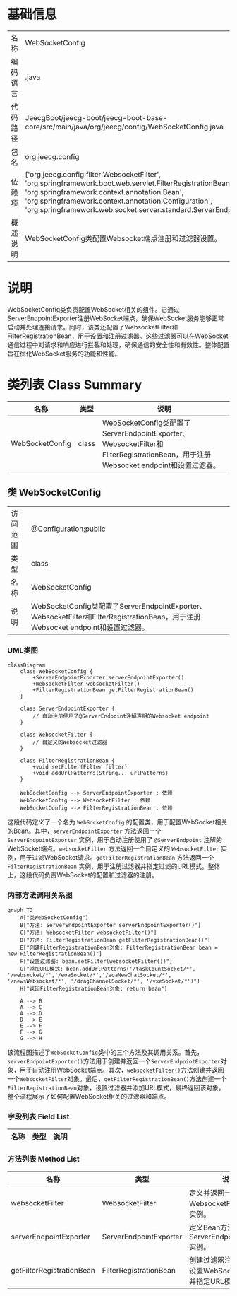 # 基础信息

|      |      |
|------|------|
| 名称 | WebSocketConfig |
| 编码语言 | .java |
| 代码路径 | JeecgBoot/jeecg-boot/jeecg-boot-base-core/src/main/java/org/jeecg/config/WebSocketConfig.java |
| 包名 | org.jeecg.config |
| 依赖项 | ['org.jeecg.config.filter.WebsocketFilter', 'org.springframework.boot.web.servlet.FilterRegistrationBean', 'org.springframework.context.annotation.Bean', 'org.springframework.context.annotation.Configuration', 'org.springframework.web.socket.server.standard.ServerEndpointExporter'] |
| 概述说明 | WebSocketConfig类配置Websocket端点注册和过滤器设置。 |

# 说明

WebSocketConfig类负责配置WebSocket相关的组件。它通过ServerEndpointExporter注册WebSocket端点，确保WebSocket服务能够正常启动并处理连接请求。同时，该类还配置了WebsocketFilter和FilterRegistrationBean，用于设置和注册过滤器。这些过滤器可以在WebSocket通信过程中对请求和响应进行拦截和处理，确保通信的安全性和有效性。整体配置旨在优化WebSocket服务的功能和性能。

# 类列表 Class Summary

| 名称   | 类型  | 说明 |
|-------|------|-------------|
| WebSocketConfig | class | WebSocketConfig类配置了ServerEndpointExporter、WebsocketFilter和FilterRegistrationBean，用于注册Websocket endpoint和设置过滤器。 |



## 类 WebSocketConfig

|      |      |
|------|------|
| 访问范围 | @Configuration;public |
| 类型 | class |
| 名称 | WebSocketConfig |
| 说明 | WebSocketConfig类配置了ServerEndpointExporter、WebsocketFilter和FilterRegistrationBean，用于注册Websocket endpoint和设置过滤器。 |


### UML类图

```mermaid
classDiagram
    class WebSocketConfig {
        +ServerEndpointExporter serverEndpointExporter()
        +WebsocketFilter websocketFilter()
        +FilterRegistrationBean getFilterRegistrationBean()
    }

    class ServerEndpointExporter {
        // 自动注册使用了@ServerEndpoint注解声明的Websocket endpoint
    }

    class WebsocketFilter {
        // 自定义的Websocket过滤器
    }

    class FilterRegistrationBean {
        +void setFilter(Filter filter)
        +void addUrlPatterns(String... urlPatterns)
    }

    WebSocketConfig --> ServerEndpointExporter : 依赖
    WebSocketConfig --> WebsocketFilter : 依赖
    WebSocketConfig --> FilterRegistrationBean : 依赖
```

这段代码定义了一个名为 `WebSocketConfig` 的配置类，用于配置WebSocket相关的Bean。其中，`serverEndpointExporter` 方法返回一个 `ServerEndpointExporter` 实例，用于自动注册使用了 `@ServerEndpoint` 注解的WebSocket端点。`websocketFilter` 方法返回一个自定义的 `WebsocketFilter` 实例，用于过滤WebSocket请求。`getFilterRegistrationBean` 方法返回一个 `FilterRegistrationBean` 实例，用于注册过滤器并指定过滤的URL模式。整体上，这段代码负责WebSocket的配置和过滤器的注册。


### 内部方法调用关系图

```mermaid
graph TD
    A["类WebSocketConfig"]
    B["方法: ServerEndpointExporter serverEndpointExporter()"]
    C["方法: WebsocketFilter websocketFilter()"]
    D["方法: FilterRegistrationBean getFilterRegistrationBean()"]
    E["创建FilterRegistrationBean对象: FilterRegistrationBean bean = new FilterRegistrationBean()"]
    F["设置过滤器: bean.setFilter(websocketFilter())"]
    G["添加URL模式: bean.addUrlPatterns('/taskCountSocket/*', '/websocket/*','/eoaSocket/*','/eoaNewChatSocket/*', '/newsWebsocket/*', '/dragChannelSocket/*', '/vxeSocket/*')"]
    H["返回FilterRegistrationBean对象: return bean"]

    A --> B
    A --> C
    A --> D
    D --> E
    E --> F
    F --> G
    G --> H
```

该流程图描述了`WebSocketConfig`类中的三个方法及其调用关系。首先，`serverEndpointExporter()`方法用于创建并返回一个`ServerEndpointExporter`对象，用于自动注册WebSocket端点。其次，`websocketFilter()`方法创建并返回一个`WebsocketFilter`对象。最后，`getFilterRegistrationBean()`方法创建一个`FilterRegistrationBean`对象，设置过滤器并添加URL模式，最终返回该对象。整个流程展示了如何配置WebSocket相关的过滤器和端点。

### 字段列表 Field List

| 名称  | 类型  | 说明 |
|-------|-------|------|

### 方法列表 Method List

| 名称  | 类型  | 说明 |
|-------|-------|------|
| websocketFilter | WebsocketFilter | 定义并返回一个WebsocketFilter的Bean实例。 |
| serverEndpointExporter | ServerEndpointExporter | 定义Bean方法，返回ServerEndpointExporter实例。 |
| getFilterRegistrationBean | FilterRegistrationBean | 创建过滤器注册Bean，设置WebSocket过滤器并指定URL模式。 |




